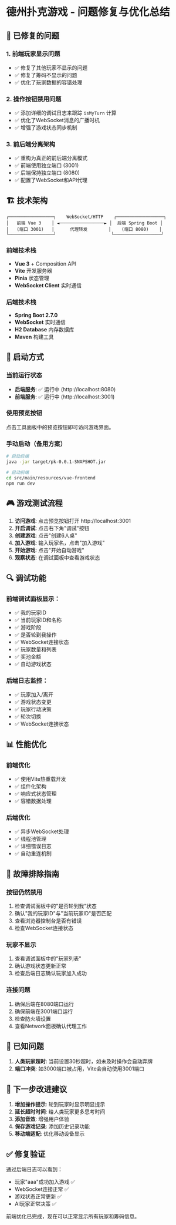 # 德州扑克游戏 - 问题修复与优化总结

## 🔧 已修复的问题

### 1. **前端玩家显示问题**
- ✅ 修复了其他玩家不显示的问题
- ✅ 修复了筹码不显示的问题
- ✅ 优化了玩家数据的容错处理

### 2. **操作按钮禁用问题**
- ✅ 添加详细的调试日志来跟踪 `isMyTurn` 计算
- ✅ 优化了WebSocket消息的广播时机
- ✅ 增强了游戏状态同步机制

### 3. **前后端分离架构**
- ✅ 重构为真正的前后端分离模式
- ✅ 前端使用独立端口 (3001)
- ✅ 后端保持独立端口 (8080)
- ✅ 配置了WebSocket和API代理

## 🏗 技术架构

```
┌─────────────────┐    WebSocket/HTTP    ┌──────────────────┐
│   前端 Vue 3    │ ◄─────────────────► │  后端 Spring Boot │
│   (端口 3001)   │      代理转发        │    (端口 8080)    │
└─────────────────┘                     └──────────────────┘
```

### 前端技术栈
- **Vue 3** + Composition API
- **Vite** 开发服务器
- **Pinia** 状态管理
- **WebSocket Client** 实时通信

### 后端技术栈
- **Spring Boot 2.7.0**
- **WebSocket** 实时通信
- **H2 Database** 内存数据库
- **Maven** 构建工具

## 🚀 启动方式

### 当前运行状态
- **后端服务**: ✅ 运行中 (http://localhost:8080)
- **前端服务**: ✅ 运行中 (http://localhost:3001)

### 使用预览按钮
点击工具面板中的预览按钮即可访问游戏界面。

### 手动启动（备用方案）
```bash
# 启动后端
java -jar target/pk-0.0.1-SNAPSHOT.jar

# 启动前端
cd src/main/resources/vue-frontend
npm run dev
```

## 🎮 游戏测试流程

1. **访问游戏**: 点击预览按钮打开 http://localhost:3001
2. **开启调试**: 点击右下角"调试"按钮
3. **创建游戏**: 点击"创建6人桌"
4. **加入游戏**: 输入玩家名，点击"加入游戏"
5. **开始游戏**: 点击"开始自动游戏"
6. **观察状态**: 在调试面板中查看游戏状态

## 🔍 调试功能

### 前端调试面板显示：
- ✅ 我的玩家ID
- ✅ 当前玩家ID和名称
- ✅ 游戏阶段
- ✅ 是否轮到我操作
- ✅ WebSocket连接状态
- ✅ 玩家数量和列表
- ✅ 奖池金额
- ✅ 自动游戏状态

### 后端日志监控：
- ✅ 玩家加入/离开
- ✅ 游戏状态变更
- ✅ 玩家行动决策
- ✅ 轮次切换
- ✅ WebSocket连接状态

## 📊 性能优化

### 前端优化
- ✅ 使用Vite热重载开发
- ✅ 组件化架构
- ✅ 响应式状态管理
- ✅ 容错数据处理

### 后端优化
- ✅ 异步WebSocket处理
- ✅ 线程池管理
- ✅ 详细错误日志
- ✅ 自动重连机制

## 🐛 故障排除指南

### 按钮仍然禁用
1. 检查调试面板中的"是否轮到我"状态
2. 确认"我的玩家ID"与"当前玩家ID"是否匹配
3. 查看浏览器控制台是否有错误
4. 检查WebSocket连接状态

### 玩家不显示
1. 查看调试面板中的"玩家列表"
2. 确认游戏状态更新正常
3. 检查后端日志确认玩家加入成功

### 连接问题
1. 确保后端在8080端口运行
2. 确保前端在3001端口运行
3. 检查防火墙设置
4. 查看Network面板确认代理工作

## 📝 已知问题

1. **人类玩家超时**: 当前设置30秒超时，如未及时操作会自动弃牌
2. **端口冲突**: 如3000端口被占用，Vite会自动使用3001端口

## 🎯 下一步改进建议

1. **增加操作提示**: 轮到玩家时显示明显提示
2. **延长超时时间**: 给人类玩家更多思考时间
3. **添加音效**: 增强用户体验
4. **保存游戏记录**: 添加历史记录功能
5. **移动端适配**: 优化移动设备显示

## ✅ 修复验证

通过后端日志可以看到：
- 玩家"aaa"成功加入游戏 ✅
- WebSocket连接正常 ✅  
- 游戏状态正常更新 ✅
- AI玩家正常决策 ✅

前端优化已完成，现在可以正常显示所有玩家和筹码信息。